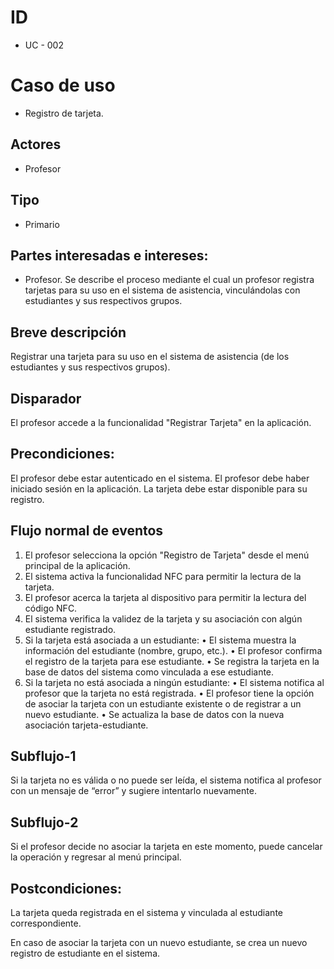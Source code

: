 # ID
- UC - 002

# Caso de uso
- Registro de tarjeta.

## Actores
- Profesor

## Tipo
- Primario

## Partes interesadas e intereses:
- Profesor. Se describe el proceso mediante el cual un profesor registra tarjetas para su uso en el sistema de asistencia, vinculándolas con estudiantes y sus respectivos grupos.
## Breve descripción
Registrar una tarjeta para su uso en el sistema de asistencia (de los estudiantes y sus respectivos grupos).
## Disparador
El profesor accede a la funcionalidad "Registrar Tarjeta" en la aplicación.
## Precondiciones:
El profesor debe estar autenticado en el sistema.
El profesor debe haber iniciado sesión en la aplicación.
La tarjeta debe estar disponible para su registro.




## Flujo normal de eventos
1.	El profesor selecciona la opción "Registro de Tarjeta" desde el menú principal de la aplicación.
2.	El sistema activa la funcionalidad NFC para permitir la lectura de la tarjeta.
3.	El profesor acerca la tarjeta al dispositivo para permitir la lectura del código NFC.
4.	El sistema verifica la validez de la tarjeta y su asociación con algún estudiante registrado.
5.	Si la tarjeta está asociada a un estudiante:
•	El sistema muestra la información del estudiante (nombre, grupo, etc.).
•	El profesor confirma el registro de la tarjeta para ese estudiante.
•	Se registra la tarjeta en la base de datos del sistema como vinculada a ese estudiante.
6.	Si la tarjeta no está asociada a ningún estudiante:
•	El sistema notifica al profesor que la tarjeta no está registrada.
•	El profesor tiene la opción de asociar la tarjeta con un estudiante existente o de registrar a un nuevo estudiante.
•	Se actualiza la base de datos con la nueva asociación tarjeta-estudiante.
## Subflujo-1
Si la tarjeta no es válida o no puede ser leída, el sistema notifica al profesor con un mensaje de “error” y sugiere intentarlo nuevamente. 

## Subflujo-2
Si el profesor decide no asociar la tarjeta en este momento, puede cancelar la operación y regresar al menú principal. 

## Postcondiciones:
La tarjeta queda registrada en el sistema y vinculada al estudiante correspondiente.

En caso de asociar la tarjeta con un nuevo estudiante, se crea un nuevo registro de estudiante en el sistema.
